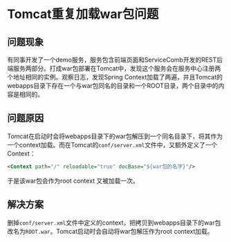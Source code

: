 # Tomcat重复加载war包问题

## 问题现象

有同事开发了一个demo服务，服务包含前端页面和ServiceComb开发的REST后端服务两部分。打成war包部署在Tomcat中，发现这个服务会在服务中心注册两个地址相同的实例。观察日志，发现Spring Context加载了两遍，并且Tomcat的webapps目录下存在一个与war包同名的目录和一个ROOT目录，两个目录中的内容是相同的。

## 问题原因

Tomcat在启动时会将webapps目录下的war包解压到一个同名目录下，将其作为一个context加载。而在Tomcat的`conf/server.xml`文件中，又额外定义了一个Context：
```xml
<Context path="/" reloadable="true" docBase="${war包的名字}"/>
```
于是该war包会作为root context 又被加载一次。

## 解决方案

删掉`conf/server.xml`文件中定义的context，把拷贝到webapps目录下的war包改名为`ROOT.war`。Tomcat启动时会自动将war包解压作为root context加载。
